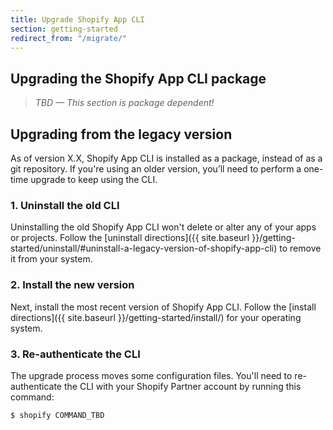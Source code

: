 ```yaml
---
title: Upgrade Shopify App CLI
section: getting-started
redirect_from: "/migrate/"
---
```


## Upgrading the Shopify App CLI package

> _TBD — This section is package dependent!_

## Upgrading from the legacy version

As of version X.X, Shopify App CLI is installed as a package, instead of as a git repository. If you're using an older version, you’ll need to perform a one-time upgrade to keep using the CLI.

### 1. Uninstall the old CLI

Uninstalling the old Shopify App CLI won't delete or alter any of your apps or projects. Follow the [uninstall directions]({{ site.baseurl }}/getting-started/uninstall/#uninstall-a-legacy-version-of-shopify-app-cli) to remove it from your system.

### 2. Install the new version

Next, install the most recent version of Shopify App CLI. Follow the [install directions]({{ site.baseurl }}/getting-started/install/) for your operating system.

### 3. Re-authenticate the CLI

The upgrade process moves some configuration files. You'll need to re-authenticate the CLI with your Shopify Partner account by running this command:

```console
$ shopify COMMAND_TBD
```

